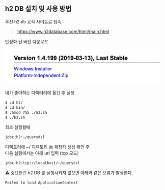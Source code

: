## h2 DB 설치 및 사용 방법
우선 h2 db 공식 사이트로 접속
> https://www.h2database.com/html/main.html

안정화 된 버전 다운로드

<img src="../img/h2DB_down.png" width="700px">

내가 좋아하는 디렉터리에 옮긴 후 실행
```
$ cd h2/
$ cd bin/
$ chmod 755 ./h2.sh
$ ./h2.sh
```

최초 실행할때
```
jdbc:h2:~/querydsl
```

디렉토리에 ~/ 디렉토리 `db` 확장자 생성 확인 후  
다음 실행에서는 아래 url 입력 (tcp 모드)
```
jdbc:h2:tcp://localhost/~/querydsl 
```

⚠️ 중요한건 h2 DB 를 실행시키지 않으면 아래와 같은 오류가 발생한다.
```
Failed to load ApplicationContext
```
